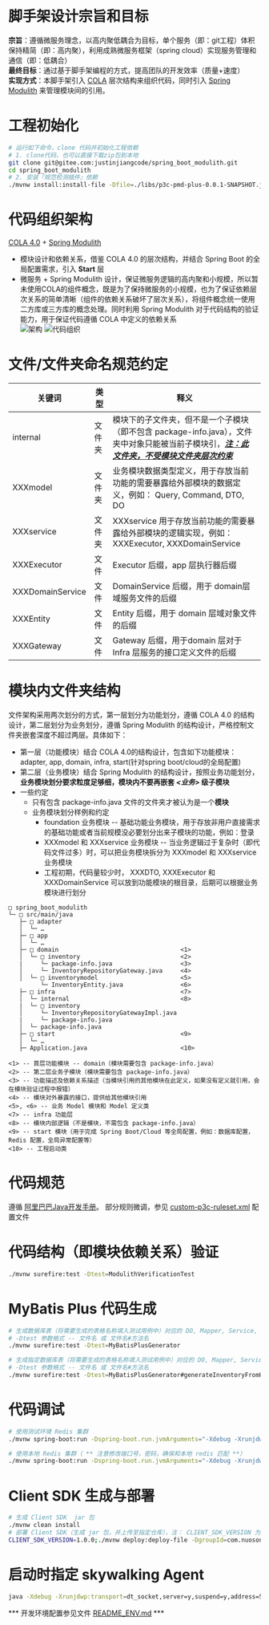 # 脚手架设计宗旨和目标
**宗旨**：遵循微服务理念，以高内聚低耦合为目标，单个服务（即：git工程）体积保持精简（即：高内聚），利用成熟微服务框架（spring cloud）实现服务管理和通信（即：低耦合）    
**最终目标**：通过基于脚手架编程的方式，提高团队的开发效率（质量+速度）  
**实现方式**：本脚手架引入 [COLA](https://github.com/alibaba/COLA) 层次结构来组织代码，同时引入 [Spring Modulith](https://spring.io/projects/spring-modulith/) 来管理模块间的引用。  

# 工程初始化
```bash
# 运行如下命令，clone 代码并初始化工程依赖
# 1. clone代码，也可以直接下载zip包到本地
git clone git@gitee.com:justinjiangcode/spring_boot_modulith.git
cd spring_boot_modulith
# 2. 安装『规范检测插件』依赖
./mvnw install:install-file -Dfile=./libs/p3c-pmd-plus-0.0.1-SNAPSHOT.jar -DgroupId=com.nuoson -DartifactId=p3c-pmd-plus -Dversion=0.0.1-SNAPSHOT -Dpackaging=jar
```

# 代码组织架构
 [COLA 4.0](https://github.com/alibaba/COLA) + [Spring Modulith](https://spring.io/projects/spring-modulith/)  
* 模块设计和依赖关系，借鉴 COLA 4.0 的层次结构，并结合 Spring Boot 的全局配置需求，引入 **Start** 层  
* 微服务 + Spring Modulith 设计，保证微服务逻辑的高内聚和小规模，所以暂未使用COLA的组件概念，既是为了保持微服务的小规模，也为了保证依赖层次关系的简单清晰（组件的依赖关系破坏了层次关系），将组件概念统一使用二方库或三方库的概念处理。同时利用 Spring Modulith 对于代码结构的验证能力，用于保证代码遵循 COLA 中定义的依赖关系      
![架构](./docs/cola-4.0-modulith-arch.jpg)
![代码组织](./docs/cola-4.0-modulith-code-org.jpg)

# 文件/文件夹命名规范约定
| 关键词           | 类型   | 释义                                                                                                                                                |
|------------------|--------|-----------------------------------------------------------------------------------------------------------------------------------------------------|
| internal         | 文件夹 | 模块下的子文件夹，但不是一个子模块（即不包含 package-info.java），文件夹中对象只能被当前子模块引，**<u>_注：此文件夹，不受模块文件夹层次约束_</u>** |
| XXXmodel         | 文件夹 | 业务模块数据类型定义，用于存放当前功能的需要暴露给外部模块的数据定义，例如： Query, Command, DTO, DO                                                |
| XXXservice       | 文件夹 | XXXservice 用于存放当前功能的需要暴露给外部模块的逻辑实现，例如： XXXExecutor, XXXDomainService                                                     |
| XXXExecutor      | 文件   | Executor 后缀，app 层执行器后缀                                                                                                                     |
| XXXDomainService | 文件   | DomainService 后缀，用于 domain层域服务文件的后缀                                                                                                   |
| XXXEntity        | 文件   | Entity 后缀，用于 domain 层域对象文件的后缀                                                                                                         |
| XXXGateway       | 文件   | Gateway 后缀，用于domain 层对于 Infra 层服务的接口定义文件的后缀                                                                                    |




# 模块内文件夹结构
文件架构采用两次划分的方式，第一层划分为功能划分，遵循 COLA 4.0 的结构设计，第二层划分为业务划分，遵循 Spring Modulith 的结构设计，严格控制文件夹嵌套深度不超过两层。具体如下：  
* 第一层（功能模块）结合 COLA 4.0的结构设计，包含如下功能模块：adapter, app, domain, infra, start(针对spring boot/cloud的全局配置)
* 第二层（业务模块）结合 Spring Modulith 的结构设计，按照业务功能划分，**业务模块划分要求粒度足够细，模块内不要再嵌套 *<业务>* 级子模块**  
* 一些约定  
   * 只有包含 package-info.java 文件的文件夹才被认为是一个**模块**
   * 业务模块划分样例和约定
      * foundation 业务模块 -- 基础功能业务模块，用于存放非用户直接需求的基础功能或者当前规模没必要划分出来子模块的功能，例如：登录  
      * XXXmodel 和 XXXservice 业务模块 -- 当业务逻辑过于复杂时（即代码文件过多）时，可以把业务模块拆分为 XXXmodel 和 XXXservice 业务模块
      * 工程初期，代码量较少时， XXXDTO, XXXExecutor 和 XXXDomainService 可以放到功能模块的根目录，后期可以根据业务模块进行划分  

``` text
□ spring_boot_modulith
└─ □ src/main/java
   ├─ □ adapter         
   │  └─ …
   ├─ □ app  
   │  └─ …       
   ├─ □ domain                                  <1>
   │  └─ □ inventory                            <2>
   |     └─ package-info.java                   <3>
   │     └─ InventoryRepositoryGateway.java     <4>   
   │  └─ □ inventorymodel                       <5>
         └─ InventoryEntity.java                <6>
   ├─ □ infra                                   <7> 
   │  └─ internal                               <8> 
   |  └─ □ inventory                              
   │     └─ InventoryRepositoryGatewayImpl.java 
   |     └─ package-info.java 
   │  └─ package-info.java                        
   ├─ □ start                                   <9>
   │  └─ …       
   ├─ Application.java                          <10>  
   
<1> -- 首层功能模块 -- domain（模块需要包含 package-info.java）
<2> -- 第二层业务子模块（模块需要包含 package-info.java）
<3> -- 功能描述及依赖关系描述（当模块引用的其他模块在此定义，如果没有定义就引用，会在模块验证过程中报错） 
<4> -- 模块对外暴露的接口，提供给其他模块引用
<5>, <6> -- 业务 Model 模块和 Model 定义类  
<7> -- infra 功能层
<8> -- 模块内部逻辑（不是模块，不需包含 package-info.java）  
<9> -- start 模块（用于完成 Spring Boot/Cloud 等全局配置，例如：数据库配置，Redis 配置，全局异常配置等）  
<10> -- 工程启动类   

```

# 代码规范
遵循 [阿里巴巴Java开发手册](./docs/Java开发手册(黄山版).pdf)。 部分规则微调，参见 [custom-p3c-ruleset.xml](./custom-p3c-ruleset.xml) 配置文件


# 代码结构（即模块依赖关系）验证
```bash
./mvnw surefire:test -Dtest=ModulithVerificationTest  
```

# MyBatis Plus 代码生成
```bash
# 生成数据库表（将需要生成的表格名称填入测试用例中）对应的 DO, Mapper, Service, Controller 等代码
# -Dtest 参数格式 -- 文件名 或 文件名#方法名
./mvnw surefire:test -Dtest=MyBatisPlusGenerator

# 生成指定数据库表（将需要生成的表格名称填入测试用例中）对应的 DO, Mapper, Service, Controller 等代码
# -Dtest 参数格式 -- 文件名 或 文件名#方法名
./mvnw surefire:test -Dtest=MyBatisPlusGenerator#generateInventoryFromH2

```

# 代码调试
```bash
# 使用测试环境 Redis 集群
./mvnw spring-boot:run -Dspring-boot.run.jvmArguments="-Xdebug -Xrunjdwp:transport=dt_socket,server=y,suspend=y,address=5005" -Dspring-boot.run.arguments="--spring.profiles.active=dev"

# 使用本地 Redis 集群（ ** 注意修改端口号，密码，确保和本地 redis 匹配 **）
./mvnw spring-boot:run -Dspring-boot.run.jvmArguments="-Xdebug -Xrunjdwp:transport=dt_socket,server=y,suspend=y,address=5005"  -Dspring-boot.run.arguments="--spring.profiles.active=dev --spring.data.redis.cluster.nodes=localhost:7000 --spring.data.redis.password=1q2w3e"
```
# Client SDK 生成与部署
```bash
# 生成 Client SDK  jar 包
./mvnw clean install
# 部署 Client SDK（生成 jar 包，并上传至指定仓库），注： CLIENT_SDK_VERSION 为版本号
CLIENT_SDK_VERSION=1.0.0;./mvnw deploy:deploy-file -DgroupId=com.nuoson.modulith -DartifactId=modulith-client -Dpackaging=jar -DrepositoryId=<依赖库Id> -Durl=<依赖库Url> -DgeneratePom=false -Dversion=${CLIENT_SDK_VERSION}-SNAPSHOT -Dfile=target/client/modulith-${CLIENT_SDK_VERSION}-client.jar
```
# 启动时指定 skywalking Agent
```bash
java -Xdebug -Xrunjdwp:transport=dt_socket,server=y,suspend=y,address=5005 -javaagent:<skywalking-agent.jar 地址> -Dskywalking.collector.backend_service=127.0.0.1:11800 -jar target/modulith-1.0.0.jar --spring.profiles.active=dev --server.port=8686
```
*** 开发环境配置参见文件 [README_ENV.md](./README_ENV.md) ***
